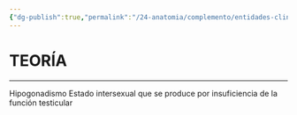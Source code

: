 ```yaml
---
{"dg-publish":true,"permalink":"/24-anatomia/complemento/entidades-clinicas/patologias-genitales/eunucoidismo/","tags":["Anatomía","Teoría","Complemento"]}
---
```


# TEORÍA
---

Hipogonadismo
Estado intersexual que se produce por insuficiencia de la función testicular
